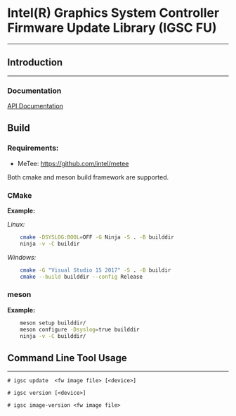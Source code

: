 # Intel(R) Graphics System Controller Firmware Update Library (IGSC FU)
--------------------------------------------------------------------------

## Introduction
---------------

### Documentation

[API Documentation](https://mesw.gitlab-pages.devtools.intel.com/fwupd/fwupd-test/ "API Documentation")

## Build

### Requirements:

  * MeTee: https://github.com/intel/metee

Both cmake and meson build framework are supported.

### CMake

**Example:**

*Linux:*

```sh
    cmake -DSYSLOG:BOOL=OFF -G Ninja -S . -B builddir
    ninja -v -C buildir
```

*Windows:*

```sh
    cmake -G "Visual Studio 15 2017" -S . -B buildir
    cmake --build builddir --config Release
```

### meson

**Example:**

```sh
    meson setup builddir/
    meson configure -Dsyslog=true builddir
    ninja -v -C builddir/
```

## Command Line Tool Usage
--------------------------

`# igsc update  <fw image file> [<device>]`

`# igsc version [<device>]`

`# igsc image-version <fw image file>`
